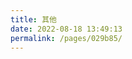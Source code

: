 ```yaml
---
title: 其他
date: 2022-08-18 13:49:13
permalink: /pages/029b85/
---
```

<!--
在`docs`目录下的`index.md`或`README.md`的 front matter 指定 `home: true`，就会为你的站点生成一个首页，示例：

```yaml
---
home: true
# heroImage: /img/web.png
heroText: Evan's blog
tagline: Web前端技术博客，积跬步以至千里，致敬每个爱学习的你。
# actionText: 立刻进入 →
# actionLink: /web/
# bannerBg: auto # auto => 网格纹背景(有bodyBgImg时无背景)，默认 | none => 无 | '大图地址' | background: 自定义背景样式       提示：如发现文本颜色不适应你的背景时可以到palette.styl修改$bannerTextColor变量

features: # 可选的
  - title: 前端
    details: JavaScript、ES6、Vue框架等前端技术
    link: /web/ # 可选
    imgUrl: /img/web.png # 可选
  - title: 页面
    details: html(5)/css(3)，前端页面相关技术
    link: /ui/
    imgUrl: /img/ui.png
  - title: 技术
    details: 技术文档、教程、技巧、总结等文章
    link: /technology/
    imgUrl: /img/other.png

# 文章列表显示方式: detailed 默认，显示详细版文章列表（包括作者、分类、标签、摘要、分页等）| simple => 显示简约版文章列表（仅标题和日期）| none 不显示文章列表
# postList: detailed
# simplePostListLength: 10 # 简约版文章列表显示的文章数量，默认10。（仅在postList设置为simple时生效）
# hideRightBar: true # 是否隐藏右侧边栏 (v1.11.2+)
---
```

一些字段还是沿用[默认主题](https://vuepress.vuejs.org/zh/theme/default-theme-config.html#%E9%A6%96%E9%A1%B5)的，这里只对修改的地方做一个补充。


### bannerBg
  * 类型：`string`
  * 可选参数：
    * `auto` 自动背景，一般会显示网格纹背景，如果在`config.js`设置了`bodyBgImg`时则无背景
    * `none` 无背景
    * `<大图地址>`，如`/img/bg.jpeg`
    * `background: <自定义背景样式>`，如`background: blue`
  * 默认： `auto`

### features
  * 类型：`{title: string, details: string, link?: string, imgUrl?: string}[]`

  features是在banner栏显示的特性描述，主题添加了图片的展示和点击跳转的链接
*  **features[index].link** 当前feature跳转的链接，可选
*  **features[index].imgUrl** 当前feature的图片地址，可选

### postList
  * 类型：`'detailed' | 'simple' | 'none'`
  * 可选参数：
    * `detailed` 显示详细版文章列表（包括标题、日期、作者、分类、标签、摘要、分页等）
    * `simple` 显示简约版文章列表（仅标题和日期）
    * `none` 不显示文章列表
  * 默认： `detailed`

首页内容中的文章列表显示方式


### simplePostListLength <Badge text="v1.5.1 +"/>
  * 类型：`number`
  * 默认： `10`

简约版文章列表显示的文章数量，默认`10`。（仅在`postList`设置为`simple`时生效）


### hideRightBar <Badge text="v1.11.2 +"/>
  * 类型：`boolean`
  * 默认： `false`

是否隐藏右侧边栏

::: warning
原默认主题首页的footer字段已改到`config.js`文件里设置
:::
-->